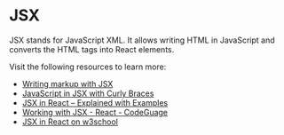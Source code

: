 # JSX

JSX stands for JavaScript XML. It allows writing HTML in JavaScript and converts the HTML tags into React elements.

Visit the following resources to learn more:

- [Writing markup with JSX](https://react.dev/learn/writing-markup-with-jsx)
- [JavaScript in JSX with Curly Braces](https://react.dev/learn/javascript-in-jsx-with-curly-braces)
- [JSX in React – Explained with Examples](https://www.freecodecamp.org/news/jsx-in-react-introduction/)
- [Working with JSX - React - CodeGuage](https://www.codeguage.com/courses/react/jsx)
- [JSX in React on w3school](https://www.w3schools.com/react/react_jsx.asp)
